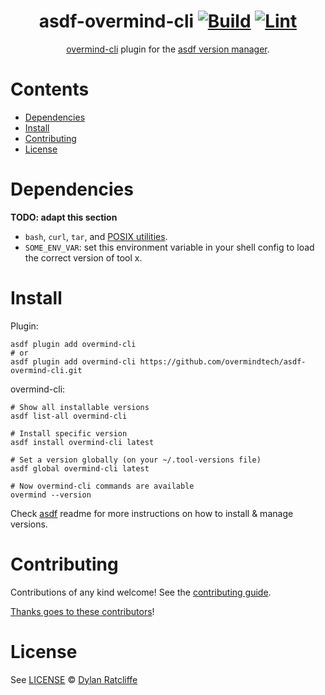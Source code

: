 <div align="center">

# asdf-overmind-cli [![Build](https://github.com/overmindtech/asdf-overmind-cli/actions/workflows/build.yml/badge.svg)](https://github.com/overmindtech/asdf-overmind-cli/actions/workflows/build.yml) [![Lint](https://github.com/overmindtech/asdf-overmind-cli/actions/workflows/lint.yml/badge.svg)](https://github.com/overmindtech/asdf-overmind-cli/actions/workflows/lint.yml)

[overmind-cli](https://github.com/overmindtech/cli) plugin for the [asdf version manager](https://asdf-vm.com).

</div>

# Contents

- [Dependencies](#dependencies)
- [Install](#install)
- [Contributing](#contributing)
- [License](#license)

# Dependencies

**TODO: adapt this section**

- `bash`, `curl`, `tar`, and [POSIX utilities](https://pubs.opengroup.org/onlinepubs/9699919799/idx/utilities.html).
- `SOME_ENV_VAR`: set this environment variable in your shell config to load the correct version of tool x.

# Install

Plugin:

```shell
asdf plugin add overmind-cli
# or
asdf plugin add overmind-cli https://github.com/overmindtech/asdf-overmind-cli.git
```

overmind-cli:

```shell
# Show all installable versions
asdf list-all overmind-cli

# Install specific version
asdf install overmind-cli latest

# Set a version globally (on your ~/.tool-versions file)
asdf global overmind-cli latest

# Now overmind-cli commands are available
overmind --version
```

Check [asdf](https://github.com/asdf-vm/asdf) readme for more instructions on how to
install & manage versions.

# Contributing

Contributions of any kind welcome! See the [contributing guide](contributing.md).

[Thanks goes to these contributors](https://github.com/overmindtech/asdf-overmind-cli/graphs/contributors)!

# License

See [LICENSE](LICENSE) © [Dylan Ratcliffe](https://github.com/overmindtech/)
